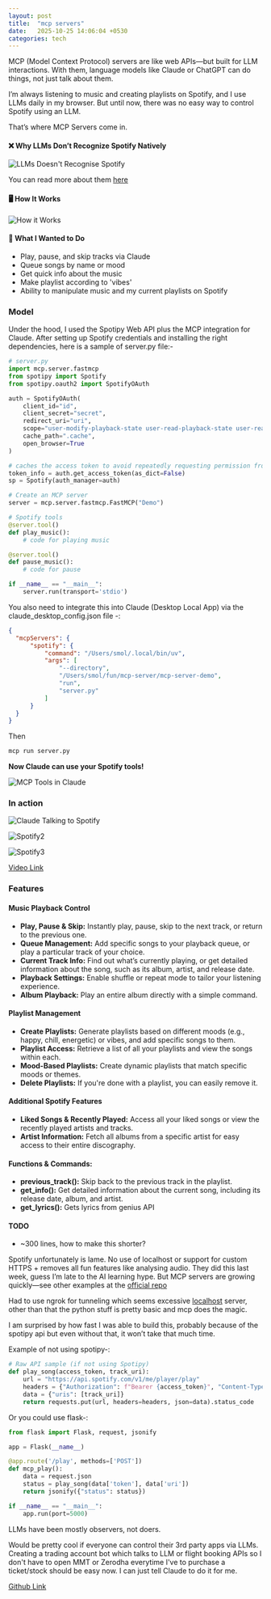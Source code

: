 ```yaml
---
layout: post
title:  "mcp servers"
date:   2025-10-25 14:06:04 +0530
categories: tech
---
```

MCP (Model Context Protocol) servers are like web APIs—but built for LLM interactions. With them, language models like Claude or ChatGPT can do things, not just talk about them.

I’m always listening to music and creating playlists on Spotify, and I use LLMs daily in my browser. But until now, there was no easy way to control Spotify using an LLM.

That’s where MCP Servers come in.

#### ❌ Why LLMs Don’t Recognize Spotify Natively
![LLMs Doesn't Recognise Spotify](https://i.ibb.co/M5np2GCf/Screenshot-2025-04-23-at-1-57-06-PM.png)


You can read more about them [here](https://modelcontextprotocol.io/examples)

#### 🖥️ How It Works
![How it Works](https://i.ibb.co/VWb2BcTj/Screenshot-2025-04-23-at-1-42-10-PM.png)

#### 📝 What I Wanted to Do
- Play, pause, and skip tracks via Claude
- Queue songs by name or mood
- Get quick info about the music
- Make playlist according to 'vibes' 
- Ability to manipulate music and my current playlists on Spotify

### Model

Under the hood, I used the Spotipy Web API plus the MCP integration for Claude. After setting up Spotify credentials and installing the right dependencies, here is a sample of server.py file:-

```python
# server.py
import mcp.server.fastmcp
from spotipy import Spotify
from spotipy.oauth2 import SpotifyOAuth

auth = SpotifyOAuth(
    client_id="id",
    client_secret="secret",
    redirect_uri="uri",
    scope="user-modify-playback-state user-read-playback-state user-read-currently-playing",
    cache_path=".cache",
    open_browser=True
)

# caches the access token to avoid repeatedly requesting permission from Spotify
token_info = auth.get_access_token(as_dict=False)
sp = Spotify(auth_manager=auth)

# Create an MCP server
server = mcp.server.fastmcp.FastMCP("Demo")

# Spotify tools
@server.tool()
def play_music():
    # code for playing music

@server.tool()
def pause_music():
    # code for pause

if __name__ == "__main__":
    server.run(transport='stdio')
```

You also need to integrate this into Claude (Desktop Local App) via the claude_desktop_config.json file -:

```json
{
  "mcpServers": {
      "spotify": {
          "command": "/Users/smol/.local/bin/uv",
          "args": [
              "--directory",
              "/Users/smol/fun/mcp-server/mcp-server-demo",
              "run",
              "server.py"
          ]
      }
  }
}
```
Then
```python
mcp run server.py
```

**Now Claude can use your Spotify tools!**

![MCP Tools in Claude](https://i.ibb.co/ccQ1DhR6/Screenshot-2025-04-23-at-12-47-26-PM.png)

### In action

![Claude Talking to Spotify](https://i.ibb.co/qM77jFhF/Screenshot-2025-04-23-at-11-33-09-PM.png)

![Spotify2](https://i.ibb.co/RpLXbXt8/Screenshot-2025-04-25-at-12-49-28-AM.png)

![Spotify3](https://i.ibb.co/BVFF6S0Q/Screenshot-2025-04-25-at-12-23-44-AM.png)

[Video Link](https://youtu.be/BExl8jhthoE)

### Features

#### Music Playback Control
- **Play, Pause & Skip:** Instantly play, pause, skip to the next track, or return to the previous one.
- **Queue Management:** Add specific songs to your playback queue, or play a particular track of your choice.
- **Current Track Info:** Find out what’s currently playing, or get detailed information about the song, such as its album, artist, and release date.
- **Playback Settings:** Enable shuffle or repeat mode to tailor your listening experience.
- **Album Playback:** Play an entire album directly with a simple command.

#### Playlist Management
- **Create Playlists:** Generate playlists based on different moods (e.g., happy, chill, energetic) or vibes, and add specific songs to them.
- **Playlist Access:** Retrieve a list of all your playlists and view the songs within each.
- **Mood-Based Playlists:** Create dynamic playlists that match specific moods or themes.
- **Delete Playlists:** If you're done with a playlist, you can easily remove it.

#### Additional Spotify Features
- **Liked Songs & Recently Played:** Access all your liked songs or view the recently played artists and tracks.
- **Artist Information:** Fetch all albums from a specific artist for easy access to their entire discography.

#### Functions & Commands:
- **previous_track():** Skip back to the previous track in the playlist.
- **get_info():** Get detailed information about the current song, including its release date, album, and artist.
- **get_lyrics():** Gets lyrics from genius API

#### TODO
- ~300 lines, how to make this shorter?



Spotify unfortunately is lame. No use of localhost or support for custom HTTPS + removes all fun features like analysing audio. They did this last week, guess I’m late to the AI learning hype. But MCP servers are growing quickly—see other examples at the [official repo](https://github.com/modelcontextprotocol/servers) 

Had to use ngrok for tunneling which seems excessive [localhost](http://localhost) server, other than that the python stuff is pretty basic and mcp does the magic. 

I am surprised by how fast I was able to build this, probably because of the spotipy api but even without that, it won’t take that much time.

Example of not using spotipy-:
```python
# Raw API sample (if not using Spotipy)
def play_song(access_token, track_uri):
    url = "https://api.spotify.com/v1/me/player/play"
    headers = {"Authorization": f"Bearer {access_token}", "Content-Type": "application/json"}
    data = {"uris": [track_uri]}
    return requests.put(url, headers=headers, json=data).status_code
```

Or you could use flask-:
```python
from flask import Flask, request, jsonify

app = Flask(__name__)

@app.route('/play', methods=['POST'])
def mcp_play():
    data = request.json
    status = play_song(data['token'], data['uri'])
    return jsonify({"status": status})

if __name__ == "__main__":
    app.run(port=5000)

```

LLMs have been mostly observers, not doers.

Would be pretty cool if everyone can control their 3rd party apps via LLMs. Creating a trading account bot which talks to LLM or flight booking APIs so I don't have to open MMT or Zerodha everytime I've to purchase a ticket/stock should be easy now. I can just tell Claude to do it for me.

[Github Link](tab:https://github.com/samitmohan/spotify-mcp)


